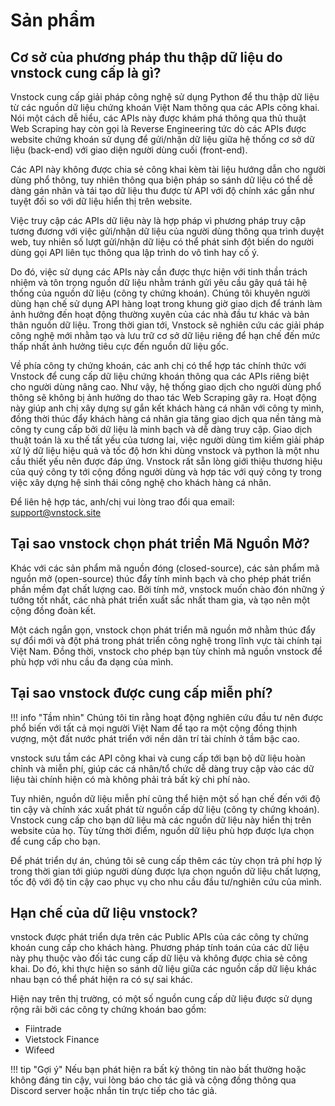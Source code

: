 # Sản phẩm

## Cơ sở của phương pháp thu thập dữ liệu do vnstock cung cấp là gì?


Vnstock cung cấp giải pháp công nghệ sử dụng Python để thu thập dữ liệu từ các nguồn dữ liệu chứng khoán Việt Nam thông qua các APIs công khai. Nói một cách dễ hiểu, các APIs này được khám phá thông qua thủ thuật Web Scraping hay còn gọi là Reverse Engineering tức dò các APIs được website chứng khoán sử dụng để gửi/nhận dữ liệu giữa hệ thống cơ sở dữ liệu (back-end) với giao diện người dùng cuối (front-end). 

Các API này không được chia sẻ công khai kèm tài liệu hướng dẫn cho người dùng phổ thông, tuy nhiên thông qua biện pháp so sánh dữ liệu có thể dễ dàng gán nhãn và tái tạo dữ liệu thu được từ API với độ chính xác gần như tuyệt đối so với dữ liệu hiển thị trên website. 

Việc truy cập các APIs dữ liệu này là hợp pháp vì phương pháp truy cập tương đương với việc gửi/nhận dữ liệu của người dùng thông qua trình duyệt web, tuy nhiên số lượt gửi/nhận dữ liệu có thể phát sinh đột biến do người dùng gọi API liên tục thông qua lập trình do vô tình hay cố ý. 

Do đó, việc sử dụng các APIs này cần được thực hiện với tinh thần trách nhiệm và tôn trọng nguồn dữ liệu nhằm tránh gửi yêu cầu gây quá tải hệ thống của nguồn dữ liệu (công ty chứng khoán). Chúng tôi khuyên người dùng hạn chế sử dụng API hàng loạt trong khung giờ giao dịch để tránh làm ảnh hưởng đến hoạt động thường xuyên của các nhà đầu tư khác và bản thân nguồn dữ liệu. Trong thời gian tới, Vnstock sẽ nghiên cứu các giải pháp công nghệ mới nhằm tạo và lưu trữ cơ sở dữ liệu riêng để hạn chế đến mức thấp nhất ảnh hưởng tiêu cực đến nguồn dữ liệu gốc.

Về phía công ty chứng khoán, các anh chị có thể hợp tác chính thức với Vnstock để cung cấp dữ liệu chứng khoán thông qua các APIs riêng biệt cho người dùng nâng cao. Như vậy, hệ thống giao dịch cho người dùng phổ thông sẽ không bị ảnh hưởng do thao tác Web Scraping gây ra. 
Hoạt động này giúp anh chị xây dựng sự gắn kết khách hàng cá nhân với công ty mình, đồng thời thúc đẩy khách hàng cá nhân gia tăng giao dịch qua nền tảng mà công ty cung cấp bởi dữ liệu là minh bạch và dễ dàng truy cập. Giao dịch thuật toán là xu thế tất yếu của tương lai, việc người dùng tìm kiếm giải pháp xử lý dữ liệu hiệu quả và tốc độ hơn khi dùng vnstock và python là một nhu cầu thiết yếu nên được đáp ứng. Vnstock rất sẵn lòng giới thiệu thương hiệu của quý công ty tới cộng đồng người dùng và hợp tác với quý công ty trong việc xây dựng hệ sinh thái công nghệ cho khách hàng cá nhân.

Để liên hệ hợp tác, anh/chị vui lòng trao đổi qua email: support@vnstock.site


## Tại sao vnstock chọn phát triển Mã Nguồn Mở?


Khác với các sản phẩm mã nguồn đóng (closed-source), các sản phẩm mã nguồn mở (open-source) thúc đẩy tính minh bạch và cho phép phát triển phần mềm đạt chất lượng cao. Bởi tính mở, vnstock muốn chào đón những ý tưởng tốt nhất, các nhà phát triển xuất sắc nhất tham gia, và tạo nên một cộng đồng đoàn kết. 

Một cách ngắn gọn, vnstock chọn phát triển mã nguồn mở nhằm thúc đẩy sự đổi mới và đột phá trong phát triển công nghệ trong lĩnh vực tài chính tại Việt Nam. Đồng thời, vnstock cho phép bạn tùy chỉnh mã nguồn vnstock để phù hợp với nhu cầu đa dạng của mình.


## Tại sao vnstock được cung cấp miễn phí?

!!! info "Tầm nhìn" 
    Chúng tôi tin rằng hoạt động nghiên cứu đầu tư nên được phổ biến với tất cả mọi người Việt Nam để tạo ra một cộng đồng thịnh vượng, một đất nước phát triển với nền dân trí tài chính ở tầm bậc cao. 

vnstock sưu tầm các API công khai và cung cấp tới bạn bộ dữ liệu hoàn chỉnh và miễn phí, giúp các cá nhân/tổ chức dễ dàng truy cập vào các dữ liệu tài chính hiện có mà không phải trả bất kỳ chi phí nào. 

Tuy nhiên, nguồn dữ liệu miễn phí cũng thể hiện một số hạn chế đến với độ tin cậy và chính xác xuất phát từ nguồn cấp dữ liệu (công ty chứng khoán). Vnstock cung cấp cho bạn dữ liệu mà các nguồn dữ liệu này hiển thị trên website của họ. Tùy từng thời điểm, nguồn dữ liệu phù hợp được lựa chọn để cung cấp cho bạn. 

Để phát triển dự án, chúng tôi sẽ cung cấp thêm các tùy chọn trả phí hợp lý trong thời gian tới giúp người dùng được lựa chọn nguồn dữ liệu chất lượng, tốc độ với độ tin cậy cao phục vụ cho nhu cầu đầu tư/nghiên cứu của mình. 


## Hạn chế của dữ liệu vnstock?

vnstock được phát triển dựa trên các Public APIs của các công ty chứng khoán cung cấp cho khách hàng. Phương pháp tính toán của các dữ liệu này phụ thuộc vào đối tác cung cấp dữ liệu và không được chia sẻ công khai. Do đó, khi thực hiện so sánh dữ liệu giữa các nguồn cấp dữ liệu khác nhau bạn có thể phát hiện ra có sự sai khác. 

Hiện nay trên thị trường, có một số nguồn cung cấp dữ liệu được sử dụng rộng rãi bởi các công ty chứng khoán bao gồm:

- Fiintrade
- Vietstock Finance
- Wifeed

!!! tip "Gợi ý"
    Nếu bạn phát hiện ra bất kỳ thông tin nào bất thường hoặc không đáng tin cậy, vui lòng báo cho tác giả và cộng đồng thông qua Discord server hoặc nhắn tin trực tiếp cho tác giả.
